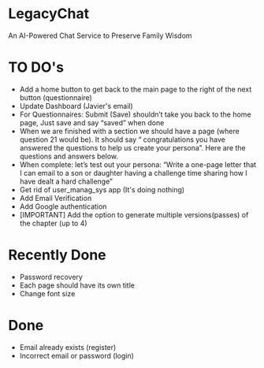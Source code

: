 # LegacyChat
An AI-Powered Chat Service to Preserve Family Wisdom



# TO DO's

- Add a home button to get back to the main page to the right of the next button (questionnaire)
- Update Dashboard (Javier's email)
- For Questionnaires: Submit (Save) shouldn’t take you back to the home page,
  Just save and say “saved” when done
- When we are finished with a section we should have a page (where question 21 would be). It should say “ congratulations you have answered the questions to help us create your persona”.    Here are the questions and answers below.
- When complete: let’s test out your persona: “Write a one-page letter that I can email to a son or daughter having a challenge time sharing how I have dealt a hard challenge”
- Get rid of user_manag_sys app (It's doing nothing)
- Add Email Verification
- Add Google authentication
- [IMPORTANT] Add the option to generate multiple versions(passes) of the chapter (up to 4)

# Recently Done
- Password recovery
- Each page should have its own title
- Change font size



# Done

- Email already exists (register)
- Incorrect email or password (login)
